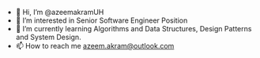- 👋 Hi, I’m @azeemakramUH
- 👀 I’m interested in Senior Software Engineer Position
- 🌱 I’m currently learning Algorithms and Data Structures, Design Patterns and System Design.
- 📫 How to reach me azeem.akram@outlook.com

<!---
azeemakramUH/azeemakramUH is a ✨ special ✨ repository because its `README.md` (this file) appears on your GitHub profile.
You can click the Preview link to take a look at your changes.
--->
